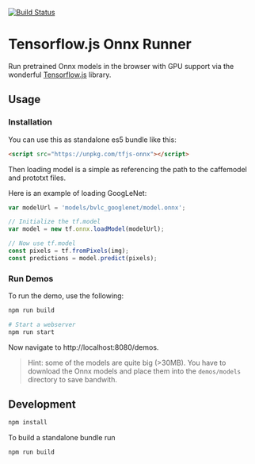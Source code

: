 [![Build Status](https://travis-ci.org/chaosmail/tfjs-onnx.svg?branch=master)](https://travis-ci.org/chaosmail/tfjs-onnx)

# Tensorflow.js Onnx Runner

Run pretrained Onnx models in the browser with GPU support via the wonderful [Tensorflow.js][tfjs] library.

## Usage

### Installation

You can use this as standalone es5 bundle like this:

```html
<script src="https://unpkg.com/tfjs-onnx"></script>
```

Then loading model is a simple as referencing the path to the caffemodel and prototxt files.

Here is an example of loading GoogLeNet:

```js
var modelUrl = 'models/bvlc_googlenet/model.onnx';

// Initialize the tf.model
var model = new tf.onnx.loadModel(modelUrl);

// Now use tf.model
const pixels = tf.fromPixels(img);
const predictions = model.predict(pixels);
```

### Run Demos

To run the demo, use the following:

```bash
npm run build

# Start a webserver
npm run start
```

Now navigate to http://localhost:8080/demos.

> Hint: some of the models are quite big (>30MB). You have to download the Onnx models and place them into the `demos/models` directory to save bandwith.

## Development

```sh
npm install
```

To build a standalone bundle run

```sh
npm run build
```

[tfjs]: https://github.com/tensorflow/tfjs
